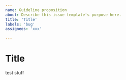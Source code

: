 ```yaml
---
name: Guideline proposition
about: Describe this issue template's purpose here.
title: 'Title'
labels: 'bug'
assignees: 'xxx'

---
```


# Title

test stuff

